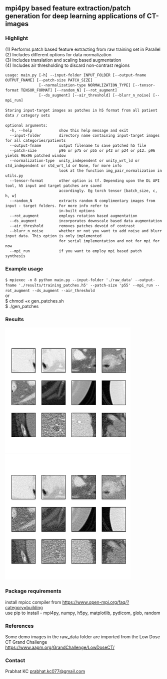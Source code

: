 ## mpi4py based feature extraction/patch generation for deep learning applications of CT-images

### Highlight

(1) Performs patch based feature extracting from raw training set in Parallel<br>
(2) Includes different options for data normalization<br>
(3) Includes translation and scaling based augmentation<br>
(4) Includes air thresholding to discard non-contrast regions

```
usage: main.py [-h] --input-folder INPUT_FOLDER [--output-fname OUTPUT_FNAME] [--patch-size PATCH_SIZE]
               [--normalization-type NORMALIZATION_TYPE] [--tensor-format TENSOR_FORMAT] [--random_N] [--rot_augment]
               [--ds_augment] [--air_threshold] [--blurr_n_noise] [--mpi_run]

Storing input-target images as patches in h5 format from all patient data / category sets

optional arguments:
  -h, --help            show this help message and exit
  --input-folder        directory name containing input-target images for all categories/patients
  --output-fname        output filename to save patched h5 file
  --patch-size          p96 or p75 or p55 or p42 or p24 or p12. p96 yields 96x96 patched window
  --normalization-type  unity_independent or unity_wrt_ld or std_independent or std_wrt_ld or None, for more info
                        look at the function img_pair_normalization in utils.py
  --tensor-format       other option is tf. Depending upon the DL API tool, h5 input and target patches are saved
                        accordingly. Eg torch tensor [batch_size, c, h, w]
  --random_N            extracts random N complimentary images from input - target folders. For more info refer to
                        in-built options
  --rot_augment         employs rotation based augmentation
  --ds_augment          incorporates downscale based data augmentation
  --air_threshold       removes patches devoid of contrast
  --blurr_n_noise       whether or not you want to add noise and blurr input data. This option is only implemented
                        for serial implementation and not for mpi for now
  --mpi_run             if you want to employ mpi based patch synthesis
```

### Example usage

`$ mpiexec -n 8 python main.py --input-folder './raw_data' --output-fname './results/training_patches.h5' --patch-size 'p55' --mpi_run --rot_augment --ds_augment --air_threshold`<br>
or<br>
$ chmod +x gen_patches.sh<br>
$ ./gen_patches

### Results
<img src="/sanity_check/raw_data/norm_None_patch_size_p55/hr_input_sub_img_rand_5753.png" alt="Target patch fig"/>
<img src="/sanity_check/raw_data/norm_None_patch_size_p55/lr_input_sub_img_rand_5753.png" alt="Input patch fig"/>

### Package requirements

install mpicc compiler from https://www.open-mpi.org/faq/?category=building<br>
use pip to install - mpi4py, numpy, h5py, matplotlib, pydicom, glob, random 

### References
Some demo images in the raw_data folder are imported from the Low Dose CT Grand Challenge<br>
https://www.aapm.org/GrandChallenge/LowDoseCT/

### Contact
Prabhat KC
prabhat.kc077@gmail.com
